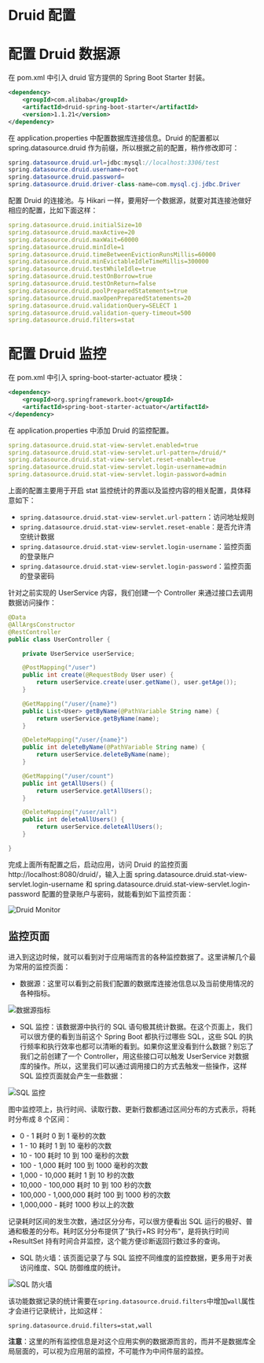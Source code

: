# Druid 配置

# 配置 Druid 数据源

在 pom.xml 中引入 druid 官方提供的 Spring Boot Starter 封装。

```xml
<dependency>
    <groupId>com.alibaba</groupId>
    <artifactId>druid-spring-boot-starter</artifactId>
    <version>1.1.21</version>
</dependency>
```

在 application.properties 中配置数据库连接信息。Druid 的配置都以 spring.datasource.druid 作为前缀，所以根据之前的配置，稍作修改即可：

```java
spring.datasource.druid.url=jdbc:mysql://localhost:3306/test
spring.datasource.druid.username=root
spring.datasource.druid.password=
spring.datasource.druid.driver-class-name=com.mysql.cj.jdbc.Driver
```

配置 Druid 的连接池。与 Hikari 一样，要用好一个数据源，就要对其连接池做好相应的配置，比如下面这样：

```yml
spring.datasource.druid.initialSize=10
spring.datasource.druid.maxActive=20
spring.datasource.druid.maxWait=60000
spring.datasource.druid.minIdle=1
spring.datasource.druid.timeBetweenEvictionRunsMillis=60000
spring.datasource.druid.minEvictableIdleTimeMillis=300000
spring.datasource.druid.testWhileIdle=true
spring.datasource.druid.testOnBorrow=true
spring.datasource.druid.testOnReturn=false
spring.datasource.druid.poolPreparedStatements=true
spring.datasource.druid.maxOpenPreparedStatements=20
spring.datasource.druid.validationQuery=SELECT 1
spring.datasource.druid.validation-query-timeout=500
spring.datasource.druid.filters=stat
```

# 配置 Druid 监控

在 pom.xml 中引入 spring-boot-starter-actuator 模块：

```xml
<dependency>
    <groupId>org.springframework.boot</groupId>
    <artifactId>spring-boot-starter-actuator</artifactId>
</dependency>
```

在 application.properties 中添加 Druid 的监控配置。

```yml
spring.datasource.druid.stat-view-servlet.enabled=true
spring.datasource.druid.stat-view-servlet.url-pattern=/druid/*
spring.datasource.druid.stat-view-servlet.reset-enable=true
spring.datasource.druid.stat-view-servlet.login-username=admin
spring.datasource.druid.stat-view-servlet.login-password=admin
```

上面的配置主要用于开启 stat 监控统计的界面以及监控内容的相关配置，具体释意如下：

- `spring.datasource.druid.stat-view-servlet.url-pattern`：访问地址规则
- `spring.datasource.druid.stat-view-servlet.reset-enable`：是否允许清空统计数据
- `spring.datasource.druid.stat-view-servlet.login-username`：监控页面的登录账户
- `spring.datasource.druid.stat-view-servlet.login-password`：监控页面的登录密码

针对之前实现的 UserService 内容，我们创建一个 Controller 来通过接口去调用数据访问操作：

```java
@Data
@AllArgsConstructor
@RestController
public class UserController {

    private UserService userService;

    @PostMapping("/user")
    public int create(@RequestBody User user) {
        return userService.create(user.getName(), user.getAge());
    }

    @GetMapping("/user/{name}")
    public List<User> getByName(@PathVariable String name) {
        return userService.getByName(name);
    }

    @DeleteMapping("/user/{name}")
    public int deleteByName(@PathVariable String name) {
        return userService.deleteByName(name);
    }

    @GetMapping("/user/count")
    public int getAllUsers() {
        return userService.getAllUsers();
    }

    @DeleteMapping("/user/all")
    public int deleteAllUsers() {
        return userService.deleteAllUsers();
    }

}
```

完成上面所有配置之后，启动应用，访问 Druid 的监控页面 http://localhost:8080/druid/，输入上面 spring.datasource.druid.stat-view-servlet.login-username 和 spring.datasource.druid.stat-view-servlet.login-password 配置的登录账户与密码，就能看到如下监控页面：

![Druid Monitor](https://s3.ax1x.com/2021/02/07/ytze3R.png)

## 监控页面

进入到这边时候，就可以看到对于应用端而言的各种监控数据了。这里讲解几个最为常用的监控页面：

- 数据源：这里可以看到之前我们配置的数据库连接池信息以及当前使用情况的各种指标。

![数据源指标](https://s3.ax1x.com/2021/02/07/ytzgvq.md.png)

- SQL 监控：该数据源中执行的 SQL 语句极其统计数据。在这个页面上，我们可以很方便的看到当前这个 Spring Boot 都执行过哪些 SQL，这些 SQL 的执行频率和执行效率也都可以清晰的看到。如果你这里没看到什么数据？别忘了我们之前创建了一个 Controller，用这些接口可以触发 UserService 对数据库的操作。所以，这里我们可以通过调用接口的方式去触发一些操作，这样 SQL 监控页面就会产生一些数据：

![SQL 监控](https://s3.ax1x.com/2021/02/07/ytz5aF.png)

图中监控项上，执行时间、读取行数、更新行数都通过区间分布的方式表示，将耗时分布成 8 个区间：

- 0 - 1 耗时 0 到 1 毫秒的次数
- 1 - 10 耗时 1 到 10 毫秒的次数
- 10 - 100 耗时 10 到 100 毫秒的次数
- 100 - 1,000 耗时 100 到 1000 毫秒的次数
- 1,000 - 10,000 耗时 1 到 10 秒的次数
- 10,000 - 100,000 耗时 10 到 100 秒的次数
- 100,000 - 1,000,000 耗时 100 到 1000 秒的次数
- 1,000,000 - 耗时 1000 秒以上的次数

记录耗时区间的发生次数，通过区分分布，可以很方便看出 SQL 运行的极好、普通和极差的分布。耗时区分分布提供了“执行+RS 时分布”，是将执行时间+ResultSet 持有时间合并监控，这个能方便诊断返回行数过多的查询。

- SQL 防火墙：该页面记录了与 SQL 监控不同维度的监控数据，更多用于对表访问维度、SQL 防御维度的统计。

![SQL 防火墙](https://s3.ax1x.com/2021/02/07/yNSpPH.md.png)

该功能数据记录的统计需要在`spring.datasource.druid.filters`中增加`wall`属性才会进行记录统计，比如这样：

```
spring.datasource.druid.filters=stat,wall
```

**注意**：这里的所有监控信息是对这个应用实例的数据源而言的，而并不是数据库全局层面的，可以视为应用层的监控，不可能作为中间件层的监控。
